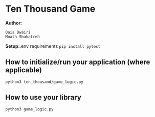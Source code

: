 # Ten Thousand Game

**Author:** 
```
Qais Dwairi
Moath Shakatreh
```
**Setup:**.env requirements `pip install pytest`

## How to initialize/run your application (where applicable)
`python3 ten_thousand/game_logic.py`

## How to use your library 
`python3 game_logic.py`
